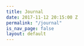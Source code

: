 ```yaml
---
title: Journal
date: 2017-11-12 20:15:00 Z
permalink: "/journal"
is_nav_page: false
layout: default
---
```



